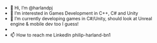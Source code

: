 - 👋 Hi, I’m @harlandpj
- 👀 I’m interested in Games Development in C++, C# and Unity
- 🌱 I’m currently developing games in C#/Unity, should look at Unreal engine & mobile dev too I guess!
- 
- 📫 How to reach me LinkedIn philip-harland-bn1

<!---
harlandpj/harlandpj is a ✨ special ✨ repository because its `README.md` (this file) appears on your GitHub profile.
You can click the Preview link to take a look at your changes.
--->
